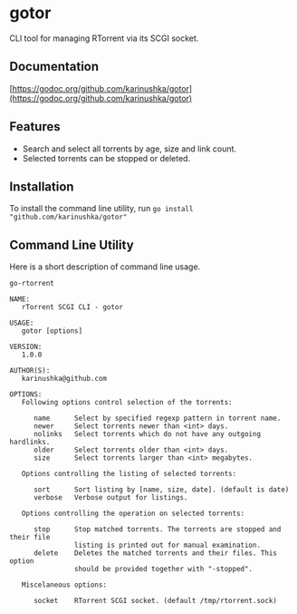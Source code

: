 # gotor
CLI tool for managing RTorrent via its SCGI socket.

## Documentation
[https://godoc.org/github.com/karinushka/gotor](https://godoc.org/github.com/karinushka/gotor)

## Features
- Search and select all torrents by age, size and link count.
- Selected torrents can be stopped or deleted.

## Installation

To install the command line utility, run `go install "github.com/karinushka/gotor"`

## Command Line Utility

Here is a short description of command line usage.

`go-rtorrent`

```
NAME:
   rTorrent SCGI CLI - gotor

USAGE:
   gotor [options]

VERSION:
   1.0.0

AUTHOR(S):
   karinushka@github.com

OPTIONS:
   Following options control selection of the torrents:

      name      Select by specified regexp pattern in torrent name.
      newer     Select torrents newer than <int> days.
      nolinks   Select torrents which do not have any outgoing hardlinks.
      older     Select torrents older than <int> days.
      size      Select torrents larger than <int> megabytes.
   
   Options controlling the listing of selected torrents:

      sort      Sort listing by [name, size, date]. (default is date)
      verbose   Verbose output for listings.

   Options controlling the operation on selected torrents:

      stop      Stop matched torrents. The torrents are stopped and their file
                listing is printed out for manual examination.
      delete    Deletes the matched torrents and their files. This option
                should be provided together with "-stopped".

   Miscelaneous options:
   
      socket    RTorrent SCGI socket. (default /tmp/rtorrent.sock)

```
